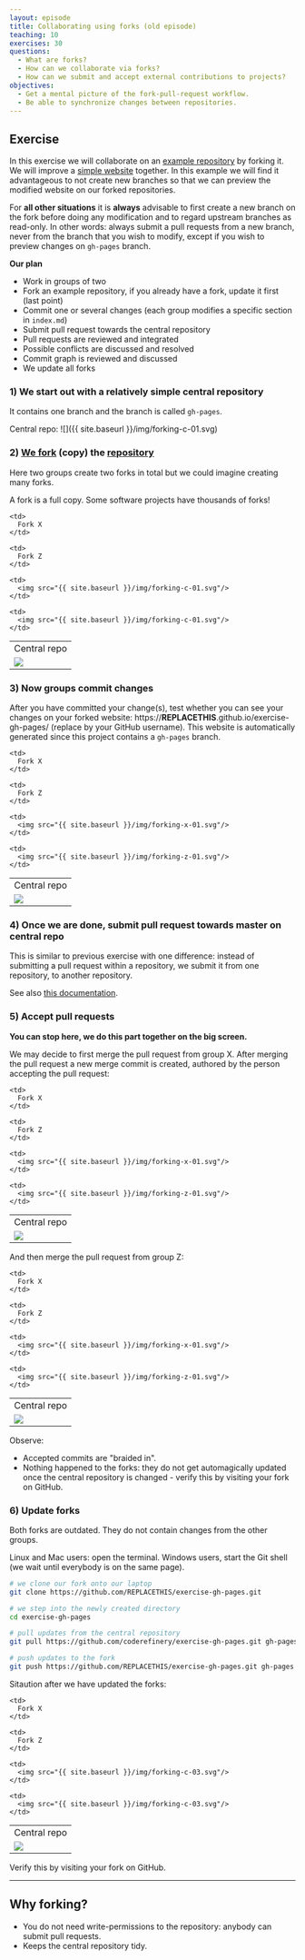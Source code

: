 ```yaml
---
layout: episode
title: Collaborating using forks (old episode)
teaching: 10
exercises: 30
questions:
  - What are forks?
  - How can we collaborate via forks?
  - How can we submit and accept external contributions to projects?
objectives:
  - Get a mental picture of the fork-pull-request workflow.
  - Be able to synchronize changes between repositories.
---
```


## Exercise

In this exercise we will collaborate on an
[example repository](https://github.com/coderefinery/exercise-gh-pages) by forking it.
We will improve a
[simple website](https://coderefinery.github.io/exercise-gh-pages/) together.
In this example we will find it advantageous
to not create new branches so that we can preview the modified website on our forked repositories.

For **all other situations** it is **always** advisable to first create a new branch on the fork
before doing any modification and to regard upstream branches as read-only. In other words: always
submit a pull requests from a new branch, never from the branch that you wish to modify, except if you
wish to preview changes on `gh-pages` branch.

**Our plan**

- Work in groups of two
- Fork an example repository, if you already have a fork, update it first (last point)
- Commit one or several changes (each group modifies a specific section in `index.md`)
- Submit pull request towards the central repository
- Pull requests are reviewed and integrated
- Possible conflicts are discussed and resolved
- Commit graph is reviewed and discussed
- We update all forks


### 1) We start out with a relatively simple central repository

It contains one branch and the branch is called `gh-pages`.

Central repo:
![]({{ site.baseurl }}/img/forking-c-01.svg)


### 2) [We fork](https://help.github.com/articles/fork-a-repo/) (copy) the [repository](https://github.com/coderefinery/exercise-gh-pages)

Here two groups create two forks in total but we could imagine creating many forks.

A fork is a full copy.
Some software projects have thousands of forks!

<table>
  <tr>
    <td>
      Central repo
    </td>

    <td>
      Fork X
    </td>

    <td>
      Fork Z
    </td>
  </tr>
  <tr>
    <td>
      <img src="{{ site.baseurl }}/img/forking-c-01.svg"/>
    </td>

    <td>
      <img src="{{ site.baseurl }}/img/forking-c-01.svg"/>
    </td>

    <td>
      <img src="{{ site.baseurl }}/img/forking-c-01.svg"/>
    </td>
  </tr>
</table>


### 3) Now groups commit changes

After you have committed your change(s),
test whether you can see your changes on your forked website: https://**REPLACETHIS**.github.io/exercise-gh-pages/ (replace by
your GitHub username). This website is automatically generated since this project contains a `gh-pages` branch.

<table>
  <tr>
    <td>
      Central repo
    </td>

    <td>
      Fork X
    </td>

    <td>
      Fork Z
    </td>
  </tr>
  <tr>
    <td>
      <img src="{{ site.baseurl }}/img/forking-c-01.svg"/>
    </td>

    <td>
      <img src="{{ site.baseurl }}/img/forking-x-01.svg"/>
    </td>

    <td>
      <img src="{{ site.baseurl }}/img/forking-z-01.svg"/>
    </td>
  </tr>
</table>


### 4) Once we are done, submit pull request towards master on central repo

This is similar to previous exercise with one difference: instead of submitting a pull request
within a repository, we submit it from one repository, to another repository.

See also [this documentation](https://help.github.com/articles/creating-a-pull-request/#creating-the-pull-request).


### 5) Accept pull requests

**You can stop here, we do this part together on the big screen.**

We may decide to first merge the pull request from group X. After merging the pull
request a new merge commit is created, authored by the person accepting the pull request:

<table>
  <tr>
    <td>
      Central repo
    </td>

    <td>
      Fork X
    </td>

    <td>
      Fork Z
    </td>
  </tr>
  <tr>
    <td>
      <img src="{{ site.baseurl }}/img/forking-c-02.svg"/>
    </td>

    <td>
      <img src="{{ site.baseurl }}/img/forking-x-01.svg"/>
    </td>

    <td>
      <img src="{{ site.baseurl }}/img/forking-z-01.svg"/>
    </td>
  </tr>
</table>

And then merge the pull request from group Z:

<table>
  <tr>
    <td>
      Central repo
    </td>

    <td>
      Fork X
    </td>

    <td>
      Fork Z
    </td>
  </tr>
  <tr>
    <td>
      <img src="{{ site.baseurl }}/img/forking-c-03.svg"/>
    </td>

    <td>
      <img src="{{ site.baseurl }}/img/forking-x-01.svg"/>
    </td>

    <td>
      <img src="{{ site.baseurl }}/img/forking-z-01.svg"/>
    </td>
  </tr>
</table>

Observe:

- Accepted commits are "braided in".
- Nothing happened to the forks: they do not get
  automagically updated once the central repository is changed - verify this by visiting your fork on GitHub.


### 6) Update forks

Both forks are outdated. They do not contain changes from the other groups.

Linux and Mac users: open the terminal. Windows users, start the Git shell (we wait until
everybody is on the same page).

```bash
# we clone our fork onto our laptop
git clone https://github.com/REPLACETHIS/exercise-gh-pages.git

# we step into the newly created directory
cd exercise-gh-pages

# pull updates from the central repository
git pull https://github.com/coderefinery/exercise-gh-pages.git gh-pages

# push updates to the fork
git push https://github.com/REPLACETHIS/exercise-gh-pages.git gh-pages
```

Sitaution after we have updated the forks:

<table>
  <tr>
    <td>
      Central repo
    </td>

    <td>
      Fork X
    </td>

    <td>
      Fork Z
    </td>
  </tr>
  <tr>
    <td>
      <img src="{{ site.baseurl }}/img/forking-c-03.svg"/>
    </td>

    <td>
      <img src="{{ site.baseurl }}/img/forking-c-03.svg"/>
    </td>

    <td>
      <img src="{{ site.baseurl }}/img/forking-c-03.svg"/>
    </td>
  </tr>
</table>

Verify this by visiting your fork on GitHub.

---

## Why forking?

- You do not need write-permissions to the repository: anybody can submit pull requests.
- Keeps the central repository tidy.
